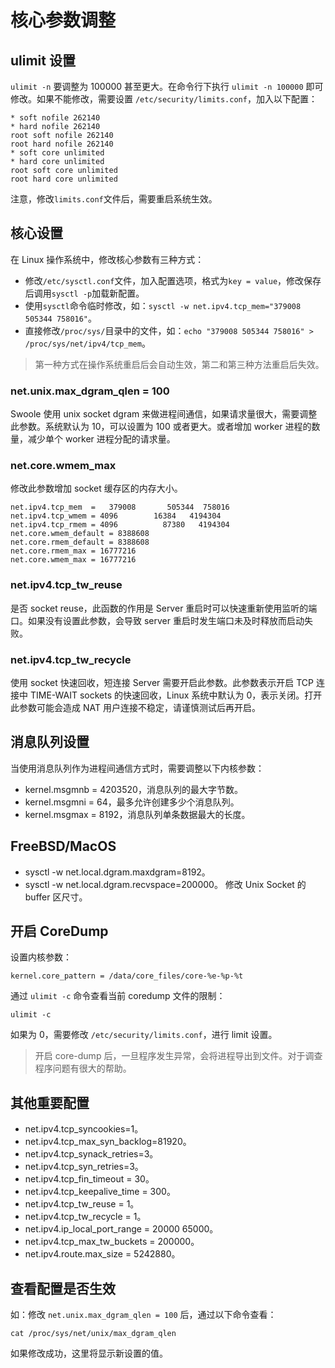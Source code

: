 # 核心参数调整

## ulimit 设置

`ulimit -n` 要调整为 100000 甚至更大。在命令行下执行 `ulimit -n 100000` 即可修改。如果不能修改，需要设置 `/etc/security/limits.conf`，加入以下配置：

```
* soft nofile 262140
* hard nofile 262140
root soft nofile 262140
root hard nofile 262140
* soft core unlimited
* hard core unlimited
root soft core unlimited
root hard core unlimited
```

注意，修改`limits.conf`文件后，需要重启系统生效。

## 核心设置

在 Linux 操作系统中，修改核心参数有三种方式：

- 修改`/etc/sysctl.conf`文件，加入配置选项，格式为`key = value`，修改保存后调用`sysctl -p`加载新配置。
- 使用`sysctl`命令临时修改，如：`sysctl -w net.ipv4.tcp_mem="379008 505344 758016"`。
- 直接修改`/proc/sys/`目录中的文件，如：`echo "379008 505344 758016" > /proc/sys/net/ipv4/tcp_mem`。

> 第一种方式在操作系统重启后会自动生效，第二和第三种方法重启后失效。

### net.unix.max_dgram_qlen = 100

Swoole 使用 unix socket dgram 来做进程间通信，如果请求量很大，需要调整此参数。系统默认为 10，可以设置为 100 或者更大。或者增加 worker 进程的数量，减少单个 worker 进程分配的请求量。

### net.core.wmem_max

修改此参数增加 socket 缓存区的内存大小。

```
net.ipv4.tcp_mem  =   379008       505344  758016
net.ipv4.tcp_wmem = 4096        16384   4194304
net.ipv4.tcp_rmem = 4096          87380   4194304
net.core.wmem_default = 8388608
net.core.rmem_default = 8388608
net.core.rmem_max = 16777216
net.core.wmem_max = 16777216
```

### net.ipv4.tcp_tw_reuse

是否 socket reuse，此函数的作用是 Server 重启时可以快速重新使用监听的端口。如果没有设置此参数，会导致 server 重启时发生端口未及时释放而启动失败。

### net.ipv4.tcp_tw_recycle

使用 socket 快速回收，短连接 Server 需要开启此参数。此参数表示开启 TCP 连接中 TIME-WAIT sockets 的快速回收，Linux 系统中默认为 0，表示关闭。打开此参数可能会造成 NAT 用户连接不稳定，请谨慎测试后再开启。

## 消息队列设置

当使用消息队列作为进程间通信方式时，需要调整以下内核参数：

- kernel.msgmnb = 4203520，消息队列的最大字节数。
- kernel.msgmni = 64，最多允许创建多少个消息队列。
- kernel.msgmax = 8192，消息队列单条数据最大的长度。

## FreeBSD/MacOS

- sysctl -w net.local.dgram.maxdgram=8192。
- sysctl -w net.local.dgram.recvspace=200000。
  修改 Unix Socket 的 buffer 区尺寸。

## 开启 CoreDump

设置内核参数：

```
kernel.core_pattern = /data/core_files/core-%e-%p-%t
```

通过 `ulimit -c` 命令查看当前 coredump 文件的限制：

```shell
ulimit -c
```

如果为 0，需要修改 `/etc/security/limits.conf`，进行 limit 设置。

> 开启 core-dump 后，一旦程序发生异常，会将进程导出到文件。对于调查程序问题有很大的帮助。

## 其他重要配置

- net.ipv4.tcp_syncookies=1。
- net.ipv4.tcp_max_syn_backlog=81920。
- net.ipv4.tcp_synack_retries=3。
- net.ipv4.tcp_syn_retries=3。
- net.ipv4.tcp_fin_timeout = 30。
- net.ipv4.tcp_keepalive_time = 300。
- net.ipv4.tcp_tw_reuse = 1。
- net.ipv4.tcp_tw_recycle = 1。
- net.ipv4.ip_local_port_range = 20000 65000。
- net.ipv4.tcp_max_tw_buckets = 200000。
- net.ipv4.route.max_size = 5242880。

## 查看配置是否生效

如：修改 `net.unix.max_dgram_qlen = 100` 后，通过以下命令查看：

```shell
cat /proc/sys/net/unix/max_dgram_qlen
```

如果修改成功，这里将显示新设置的值。
